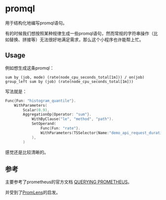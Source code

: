 # promql

用于结构化地编写promql语句。

有的时候我们想按照某种规律生成一些promql语句，然而常规的字符串操作（比如替换、拼接等）无法很好地满足需求，那么这个小程序也许能帮上忙。

## Usage

例如想生成这条promql：

```sum by (job, mode) (rate(node_cpu_seconds_total[1m])) / on(job) group_left sum by (job) (rate(node_cpu_seconds_total[1m]))```

写法就是：

```go
Func{Fun: "histogram_quantile"}.
    WithParameters(
        Scalar(0.9),
        AggregationOp{Operator: "sum"}.
            WithByClause("le", "method", "path").
            SetOperand(
                Func{Fun: "rate"}.
                WithParameters(TSSelector{Name:"demo_api_request_duration_seconds_bucket"}.WithDuration("5m")),
            ),
        )
```

感觉还是比较清晰的。

## 参考

主要参考了prometheus的官方文档 [QUERYING PROMETHEUS](https://prometheus.io/docs/prometheus/latest/querying/basics)。

并受到了[PromLens](https://demo.promlens.com/?example)的启发。 